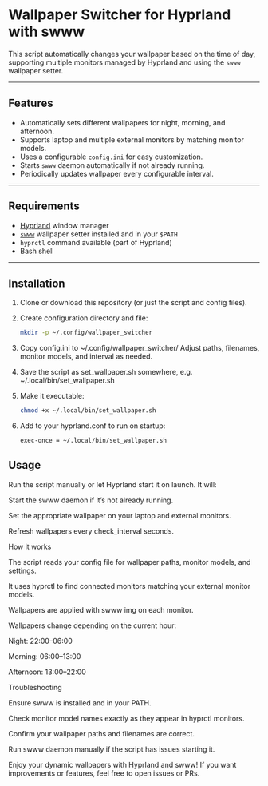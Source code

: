 # Wallpaper Switcher for Hyprland with swww

This script automatically changes your wallpaper based on the time of day, supporting multiple monitors managed by Hyprland and using the `swww` wallpaper setter.

---

## Features

- Automatically sets different wallpapers for night, morning, and afternoon.
- Supports laptop and multiple external monitors by matching monitor models.
- Uses a configurable `config.ini` for easy customization.
- Starts `swww` daemon automatically if not already running.
- Periodically updates wallpaper every configurable interval.

---

## Requirements

- [Hyprland](https://github.com/hyprwm/Hyprland) window manager
- [`swww`](https://github.com/LGFae/swww) wallpaper setter installed and in your `$PATH`
- `hyprctl` command available (part of Hyprland)
- Bash shell

---

## Installation

1. Clone or download this repository (or just the script and config files).

2. Create configuration directory and file:

   ```bash
   mkdir -p ~/.config/wallpaper_switcher


3. Copy config.ini to ~/.config/wallpaper_switcher/
   Adjust paths, filenames, monitor models, and interval as needed.

4. Save the script as set_wallpaper.sh somewhere, e.g. ~/.local/bin/set_wallpaper.sh

5. Make it executable:
    ```bash
   chmod +x ~/.local/bin/set_wallpaper.sh


6. Add to your hyprland.conf to run on startup:
    ```bash
   exec-once = ~/.local/bin/set_wallpaper.sh


## Usage

Run the script manually or let Hyprland start it on launch. It will:

  Start the swww daemon if it’s not already running.

  Set the appropriate wallpaper on your laptop and external monitors.

  Refresh wallpapers every check_interval seconds.

How it works

  The script reads your config file for wallpaper paths, monitor models, and settings.

  It uses hyprctl to find connected monitors matching your external monitor models.

  Wallpapers are applied with swww img on each monitor.

  Wallpapers change depending on the current hour:

  Night: 22:00–06:00

  Morning: 06:00–13:00

  Afternoon: 13:00–22:00

Troubleshooting

  Ensure swww is installed and in your PATH.

  Check monitor model names exactly as they appear in hyprctl monitors.

  Confirm your wallpaper paths and filenames are correct.

  Run swww daemon manually if the script has issues starting it.

Enjoy your dynamic wallpapers with Hyprland and swww!
If you want improvements or features, feel free to open issues or PRs.
